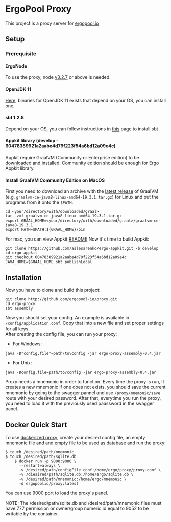 # ErgoPool Proxy
This project is a proxy server for [ergopool.io](https://ergopool.io)
## Setup
### Prerequisite
#### ErgoNode
To use the proxy, node [v3.2.7](https://github.com/ergoplatform/ergo/releases/tag/v3.2.7) or above is needed.
#### OpenJDK 11
[Here](https://jdk.java.net/java-se-ri/11), binaries for OpenJDK 11 exists that depend on your OS, you can install one.
#### sbt 1.2.8
Depend on your OS, you can follow instructions in [this](https://www.scala-sbt.org/1.0/docs/Setup.html) page to install sbt
#### Appkit library (develop - 60478389921a2aabe4d79f223f54a6bd12a09e4c)
Appkit require GraalVM (Community or Enterprise edition) to be
[downloaded](https://www.graalvm.org/downloads/) and installed. Community
edition should be enough for Ergo Appkit library.

#### Install GraalVM Community Edition on MacOS

First you need to download an archive with the [latest
release](https://github.com/oracle/graal/releases) of GraalVM (e.g.
`graalvm-ce-java8-linux-amd64-19.3.1.tar.gz`) for Linux and put the programs from it
onto the `$PATH`.

```shell script
cd <your/directory/with/downloaded/graal>
tar -zxf graalvm-ce-java8-linux-amd64-19.3.1.tar.gz
export GRAAL_HOME=<your/directory/with/downloaded/graal>/graalvm-ce-java8-19.3.1
export PATH=$PATH:${GRAAL_HOME}/bin
```
For mac, you can view Appkit [README](https://github.com/aslesarenko/ergo-appkit/tree/60478389921a2aabe4d79f223f54a6bd12a09e4c)
Now it's time to build Appkit:
```shell script
git clone https://github.com/aslesarenko/ergo-appkit.git -b develop
cd ergo-appkit
git checkout 60478389921a2aabe4d79f223f54a6bd12a09e4c
JAVA_HOME=$GRAAL_HOME sbt publishLocal
```
## Installation
Now you have to clone and build this project:
```shell script
git clone http://github.com/ergopool-io/proxy.git
cd ergo-proxy
sbt assembly
```
Now you should set your config. An example is available in `/config/application.conf`.
Copy that into a new file and set proper settings for all keys.  
After creating the config file, you can run your proxy:  
* For Windows:
```shell script
java -D"config.file"=path\to\config -jar ergo-proxy-assembly-0.4.jar
```
* For Unix:
```shell script
java -Dconfig.file=path/to/config -jar ergo-proxy-assembly-0.4.jar
```
Proxy needs a mnemonic in order to function. Every time the proxy is run, It creates a new mnemonic if one does not exists. you should save the current mnemonic by going to the swagger pannel and use `/proxy/mnemonic/save` route with your desired password. After that, everytime you run the proxy, you need to load it with the previously used paassword in the swagger panel.

## Docker Quick Start
To use [dockerized proxy](https://hub.docker.com/r/ergopoolio/proxy), create your desired config file, an empty mnemonic file and and empty file to be used as database and run the proxy:   
```shell
$ touch /desired/path/mnemonic
$ touch /desired/path/sqlite.db
    $ docker run -p 9000:9000 \
      --restart=always \
      -v /desired/path/configFile.conf:/home/ergo/proxy/proxy.conf \
      -v /diesired/path/sqlite.db:/home/ergo/sqlite.db \
      -v /desired/path/mnemonic:/home/ergo/mnemonic \
      -d ergopoolio/proxy:latest
```
You can use 9000 port to load the proxy's panel.
  
NOTE: The /desired/path/sqlite.db and /desired/path/mnemonic files must have 777 permission or owner/group numeric id equal to 9052 to be writable by the container.
